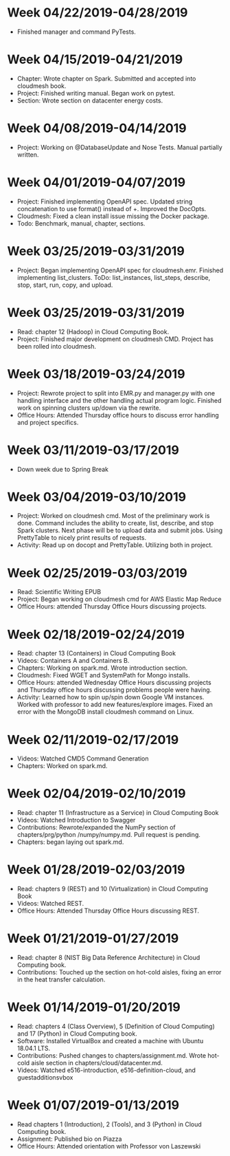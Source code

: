 # Week 04/22/2019-04/28/2019
* Finished manager and command PyTests.

# Week 04/15/2019-04/21/2019
* Chapter: Wrote chapter on Spark. Submitted and accepted into cloudmesh book.
* Project: Finished writing manual. Began work on pytest.
* Section: Wrote section on datacenter energy costs.

# Week 04/08/2019-04/14/2019
* Project: Working on @DatabaseUpdate and Nose Tests. Manual partially written.

# Week 04/01/2019-04/07/2019
* Project: Finished implementing OpenAPI spec. Updated string concatenation to use
format() instead of +. Improved the DocOpts.
* Cloudmesh: Fixed a clean install issue missing the Docker package.
* Todo: Benchmark, manual, chapter, sections.

# Week 03/25/2019-03/31/2019
* Project: Began implementing OpenAPI spec for cloudmesh.emr. Finished implementing
list_clusters. ToDo: list_instances, list_steps, describe, stop, start, run, copy,
and upload.

# Week 03/25/2019-03/31/2019
* Read: chapter 12 (Hadoop) in Cloud Computing Book.
* Project: Finished major development on cloudmesh CMD. Project has been rolled
into cloudmesh.

# Week 03/18/2019-03/24/2019
* Project: Rewrote project to split into EMR.py and manager.py with one handling
interface and the other handling actual program logic. Finished work on spinning
clusters up/down via the rewrite.
* Office Hours: Attended Thursday office hours to discuss error handling and
project specifics.

# Week 03/11/2019-03/17/2019
* Down week due to Spring Break

# Week 03/04/2019-03/10/2019
* Project: Worked on cloudmesh cmd. Most of the preliminary work is done.
Command includes the ability to create, list, describe, and stop Spark
clusters. Next phase will be to upload data and submit jobs. Using
PrettyTable to nicely print results of requests.
* Activity: Read up on docopt and PrettyTable. Utilizing both in project.

# Week 02/25/2019-03/03/2019
* Read: Scientific Writing EPUB
* Project: Began working on cloudmesh cmd for AWS Elastic Map Reduce
* Office Hours: attended Thursday Office Hours discussing projects.

# Week 02/18/2019-02/24/2019
* Read: chapter 13 (Containers) in Cloud Computing Book
* Videos: Containers A and Containers B.
* Chapters: Working on spark.md. Wrote introduction section.
* Cloudmesh: Fixed WGET and SystemPath for Mongo installs.
* Office Hours: attended Wednesday Office Hours discussing projects and Thursday
office hours discussing problems people were having.
* Activity: Learned how to spin up/spin down Google VM instances. Worked with
professor to add new features/explore images. Fixed an error with the MongoDB
install cloudmesh command on Linux.

# Week 02/11/2019-02/17/2019

* Videos: Watched CMD5 Command Generation
* Chapters: Worked on spark.md.

# Week 02/04/2019-02/10/2019

* Read: chapter 11 (Infrastructure as a Service) in Cloud Computing Book
* Videos: Watched Introduction to Swagger
* Contributions: Rewrote/expanded the NumPy section of chapters/prg/python
  /numpy/numpy.md. Pull request is pending.
* Chapters: began laying out spark.md.

# Week 01/28/2019-02/03/2019

* Read: chapters 9 (REST) and 10 (Virtualization) in Cloud Computing Book
* Videos: Watched REST.
* Office Hours: Attended Thursday Office Hours discussing REST.

# Week 01/21/2019-01/27/2019

* Read: chapter 8 (NIST Big Data Reference Architecture) in Cloud Computing book.
* Contributions: Touched up the section on hot-cold aisles, fixing an error in
  the heat transfer calculation.

# Week 01/14/2019-01/20/2019

* Read: chapters 4 (Class Overview), 5 (Definition of Cloud Computing) and 17
  (Python) in Cloud Computing book.
* Software: Installed VirtualBox and created a machine with Ubuntu 18.04.1 LTS.
* Contributions: Pushed changes to chapters/assignment.md. Wrote hot-cold aisle
  section in chapters/cloud/datacenter.md.
* Videos: Watched e516-introduction, e516-definition-cloud, and guestadditionsvbox

# Week 01/07/2019-01/13/2019

* Read chapters 1 (Introduction), 2 (Tools), and 3 (Python) in Cloud Computing book.
* Assignment: Published bio on Piazza
* Office Hours: Attended orientation with Professor von Laszewski
